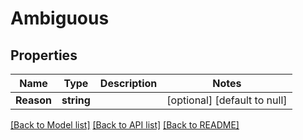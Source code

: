 # Ambiguous

## Properties
Name | Type | Description | Notes
------------ | ------------- | ------------- | -------------
**Reason** | **string** |  | [optional] [default to null]

[[Back to Model list]](../README.md#documentation-for-models) [[Back to API list]](../README.md#documentation-for-api-endpoints) [[Back to README]](../README.md)


